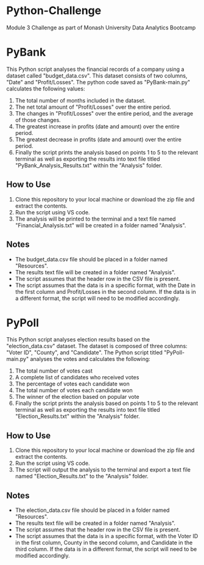 # Python-Challenge
Module 3 Challenge as part of Monash University Data Analytics Bootcamp

# PyBank
This Python script analyses the financial records of a company using a dataset called "budget_data.csv". This dataset consists of two columns, "Date" and "Profit/Losses". The python code saved as "PyBank-main.py" calculates the following values:

1) The total number of months included in the dataset.
2) The net total amount of "Profit/Losses" over the entire period.
3) The changes in "Profit/Losses" over the entire period, and the average of those changes.
4) The greatest increase in profits (date and amount) over the entire period.
5) The greatest decrease in profits (date and amount) over the entire period.
6) Finally the script prints the analysis based on points 1 to 5 to the relevant terminal as well as exporting the results into text file titled "PyBank_Analysis_Results.txt" within the "Analysis" folder.

## How to Use
1) Clone this repository to your local machine or download the zip file and extract the contents.
2) Run the script using VS code.
3) The analysis will be printed to the terminal and a text file named "Financial_Analysis.txt" will be created in a folder named "Analysis".

## Notes
* The budget_data.csv file should be placed in a folder named "Resources".
* The results text file will be created in a folder named "Analysis".
* The script assumes that the header row in the CSV file is present.
* The script assumes that the data is in a specific format, with the Date in the first column and Profit/Losses in the second column. If the data is in a different format, the script will need to be modified accordingly.

# PyPoll
This Python script analyses election results based on the "election_data.csv" dataset. The dataset is composed of three columns: "Voter ID", "County", and "Candidate". The Python script titled "PyPoll-main.py" analyses the votes and calculates the following:
1) The total number of votes cast
2) A complete list of candidates who received votes
3) The percentage of votes each candidate won
4) The total number of votes each candidate won
5) The winner of the election based on popular vote
6) Finally the script prints the analysis based on points 1 to 5 to the relevant terminal as well as exporting the results into text file titled "Election_Results.txt" within the "Analysis" folder.


## How to Use
1) Clone this repository to your local machine or download the zip file and extract the contents.
2) Run the script using VS code.
3) The script will output the analysis to the terminal and export a text file named "Election_Results.txt" to the "Analysis" folder.

## Notes
* The election_data.csv file should be placed in a folder named "Resources".
* The results text file will be created in a folder named "Analysis".
* The script assumes that the header row in the CSV file is present.
* The script assumes that the data is in a specific format, with the Voter ID in the first column, County in the second column, and Candidate in the third column. If the data is in a different format, the script will need to be modified accordingly.
